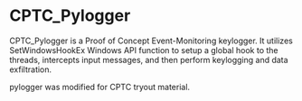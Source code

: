# CPTC_Pylogger

CPTC_Pylogger is a Proof of Concept Event-Monitoring keylogger.
It utilizes SetWindowsHookEx Windows API function to setup a global hook to the threads,
intercepts input messages, and then perform keylogging and data exfiltration. 

pylogger was modified for CPTC tryout material. 
